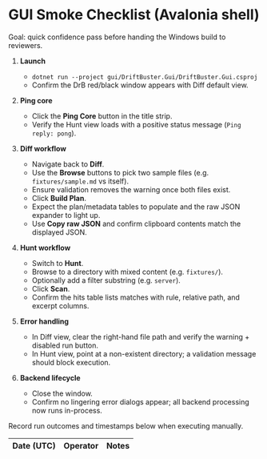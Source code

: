 # GUI Smoke Checklist (Avalonia shell)

Goal: quick confidence pass before handing the Windows build to reviewers.

1. **Launch**
   - `dotnet run --project gui/DriftBuster.Gui/DriftBuster.Gui.csproj`
   - Confirm the DrB red/black window appears with Diff default view.

2. **Ping core**
   - Click the **Ping Core** button in the title strip.
   - Verify the Hunt view loads with a positive status message (`Ping reply: pong`).

3. **Diff workflow**
   - Navigate back to **Diff**.
   - Use the **Browse** buttons to pick two sample files (e.g. `fixtures/sample.md` vs itself).
   - Ensure validation removes the warning once both files exist.
   - Click **Build Plan**.
   - Expect the plan/metadata tables to populate and the raw JSON expander to light up.
   - Use **Copy raw JSON** and confirm clipboard contents match the displayed JSON.

4. **Hunt workflow**
   - Switch to **Hunt**.
   - Browse to a directory with mixed content (e.g. `fixtures/`).
   - Optionally add a filter substring (e.g. `server`).
   - Click **Scan**.
   - Confirm the hits table lists matches with rule, relative path, and excerpt columns.

5. **Error handling**
   - In Diff view, clear the right-hand file path and verify the warning + disabled run button.
   - In Hunt view, point at a non-existent directory; a validation message should block execution.

6. **Backend lifecycle**
   - Close the window.
   - Confirm no lingering error dialogs appear; all backend processing now runs in-process.

Record run outcomes and timestamps below when executing manually.

| Date (UTC) | Operator | Notes |
|-----------|----------|-------|
